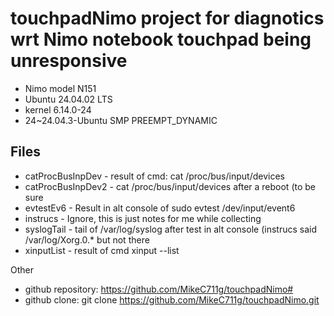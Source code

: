 # touchpadNimo project for diagnotics wrt Nimo notebook touchpad being unresponsive
- Nimo model N151
- Ubuntu 24.04.02 LTS
- kernel 6.14.0-24
- 24~24.04.3-Ubuntu SMP PREEMPT_DYNAMIC

## Files
- catProcBusInpDev - result of cmd: cat /proc/bus/input/devices
- catProcBusInpDev2 - cat /proc/bus/input/devices after a reboot (to be sure
- evtestEv6 - Result in alt console of sudo evtest /dev/input/event6 
- instrucs - Ignore, this is just notes for me while collecting
- syslogTail - tail of /var/log/syslog after test in alt console (instrucs said /var/log/Xorg.0.* but not there
- xinputList - result of cmd xinput --list

Other
- github repository:  https://github.com/MikeC711g/touchpadNimo#
- github clone: git clone https://github.com/MikeC711g/touchpadNimo.git
